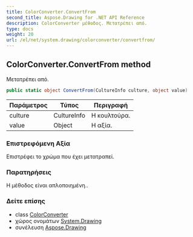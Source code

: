 ```yaml
---
title: ColorConverter.ConvertFrom
second_title: Aspose.Drawing for .NET API Reference
description: ColorConverter μέθοδος. Μετατρέπει από.
type: docs
weight: 20
url: /el/net/system.drawing/colorconverter/convertfrom/
---
```

## ColorConverter.ConvertFrom method

Μετατρέπει από.

```csharp
public static object ConvertFrom(CultureInfo culture, object value)
```

| Παράμετρος | Τύπος | Περιγραφή |
| --- | --- | --- |
| culture | CultureInfo | Η κουλτούρα. |
| value | Object | Η αξία. |

### Επιστρεφόμενη Αξία

Επιστρέφει το χρώμα που έχει μετατραπεί.

### Παρατηρήσεις

Η μέθοδος είναι απλοποιημένη..

### Δείτε επίσης

* class [ColorConverter](../)
* χώρος ονομάτων [System.Drawing](../../colorconverter/)
* συνέλευση [Aspose.Drawing](../../../)


